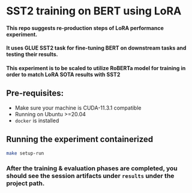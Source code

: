 # SST2 training on BERT using LoRA
#### This repo suggests re-production steps of LoRA performance experiment.
#### It uses GLUE SST2 task for fine-tuning BERT on downstream tasks and testing their results.
#### This experiment is to be scaled to utilize RoBERTa model for training in order to match LoRA SOTA results with SST2
## Pre-requisites:
- Make sure your machine is CUDA-11.3.1 compatible
- Running on Ubuntu >=20.04
- `docker` is installed

## Running the experiment containerized
```bash
make setup-run
```

### After the training & evaluation phases are completed, you should see the session artifacts under `results` under the project path.

